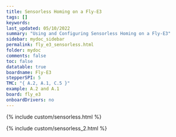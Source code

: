 ```yaml
---
title: Sensorless Homing on a Fly-E3
tags: []
keywords: 
last_updated: 05/10/2022
summary: "Using and Configuring Sensorless Homing on a Fly-E3"
sidebar: mydoc_sidebar
permalink: fly_e3_sensorless.html
folder: mydoc
comments: false
toc: false
datatable: true
boardname: Fly-E3
stepperSPI: 5
TMC: "{ A.2, A.1, C.5 }"
example: A.2 and A.1
board: fly_e3
onboardDrivers: no
---
```


{% include custom/sensorless.html %}

{% include custom/sensorless_2.html %}